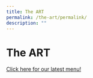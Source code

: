 ```yaml
---
title: The ART
permalink: /the-art/permalink/
description: ""
---
```

The ART
=======


[Click here for our latest menu!](https://go.gov.sg/apstheart-menu)